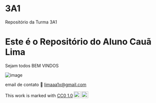 # 3A1

Repositório da Turma 3A1

# Este é o Repositório do Aluno Cauã Lima

Sejam todos BEM VINDOS

![image](https://github.com/caualim/caualim/assets/170740549/988649e9-6f3e-451c-978a-99967cb8eac7)

email de contato 📧 limaaa1x@gmail.com

<p xmlns:cc="http://creativecommons.org/ns#" >This work is marked with <a href="https://creativecommons.org/publicdomain/zero/1.0/?ref=chooser-v1" target="_blank" rel="license noopener noreferrer" style="display:inline-block;">CC0 1.0<img style="height:22px!important;margin-left:3px;vertical-align:text-bottom;" src="https://mirrors.creativecommons.org/presskit/icons/cc.svg?ref=chooser-v1" alt=""><img style="height:22px!important;margin-left:3px;vertical-align:text-bottom;" src="https://mirrors.creativecommons.org/presskit/icons/zero.svg?ref=chooser-v1" alt=""></a></p>
